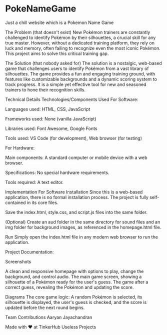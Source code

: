 # PokeNameGame
Just a chill website which is a Pokemon Name Game

The Problem (that doesn't exist)
New Pokémon trainers are constantly challenged to identify Pokémon by their silhouettes, a crucial skill for any true master. However, without a dedicated training platform, they rely on luck and memory, often failing to recognize even the most iconic Pokémon. This project aims to solve this critical training gap.

The Solution (that nobody asked for)
The solution is a nostalgic, web-based game that challenges users to identify Pokémon from a vast library of silhouettes. The game provides a fun and engaging training ground, with features like customizable backgrounds and a dynamic scoring system to track progress. It is a simple yet effective tool for new and seasoned trainers to hone their recognition skills.

Technical Details
Technologies/Components Used
For Software:

Languages used: HTML, CSS, JavaScript

Frameworks used: None (vanilla JavaScript)

Libraries used: Font Awesome, Google Fonts

Tools used: VS Code (for development), Web browser (for testing)

For Hardware:

Main components: A standard computer or mobile device with a web browser.

Specifications: No special hardware requirements.

Tools required: A text editor.

Implementation
For Software
Installation
Since this is a web-based application, there is no formal installation process. The project is fully self-contained in its core files.

Save the index.html, style.css, and script.js files into the same folder.

(Optional) Create an aud folder in the same directory for sound files and an img folder for background images, as referenced in the homepage.html file.

Run
Simply open the index.html file in any modern web browser to run the application.

Project Documentation:

Screenshots

A clean and responsive homepage with options to play, change the background, and control audio.
The main game screen, showing a silhouette of a Pokémon ready for the user's guess.
The game after a correct guess, revealing the Pokémon and updating the score.

Diagrams
The core game logic: A random Pokémon is selected, its silhouette is displayed, the user's guess is checked, and the score is updated before the next round begins.

Team Contributions
Aaryan Jayachandran

Made with ❤️ at TinkerHub Useless Projects
